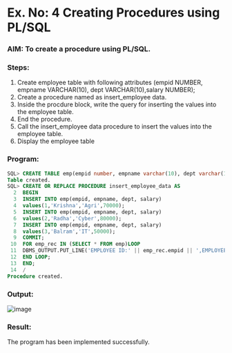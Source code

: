 # Ex. No: 4 Creating Procedures using PL/SQL

### AIM: To create a procedure using PL/SQL.

### Steps:
1. Create employee table with following attributes (empid NUMBER, empname VARCHAR(10), dept VARCHAR(10),salary NUMBER);
2. Create a procedure named as insert_employee data.
3. Inside the procdure block, write the query for inserting the values into the employee table.
4. End the procedure.
5. Call the insert_employee data procedure to insert the values into the employee table.
6. Display the employee table

### Program:
```sql
SQL> CREATE TABLE emp(empid number, empname varchar(10), dept varchar(10),salary number);
Table created.
SQL> CREATE OR REPLACE PROCEDURE insert_employee_data AS
  2  BEGIN
  3  INSERT INTO emp(empid, empname, dept, salary)
  4  values(1,'Krishna','Agri',70000);
  5  INSERT INTO emp(empid, empname, dept, salary)
  6  values(2,'Radha','Cyber',80000);
  7  INSERT INTO emp(empid, empname, dept, salary)
  8  values(3,'Balram','IT',50000);
  9  COMMIT;
 10  FOR emp_rec IN (SELECT * FROM emp)LOOP
 11  DBMS_OUTPUT.PUT_LINE('EMPLOYEE ID:' || emp_rec.empid || ',EMPLOYEE NAME:' || emp_rec.empname || ',DEPARTMENT:'|| emp_rec.dept || ',SALARY:' || emp_rec.salary);
 12  END LOOP;
 13  END;
 14  /
Procedure created.
```

### Output:

![image](https://github.com/CHANDRUMANIKANDAN/Ex-No-4-Creating-Procedures-using-PL-SQL/assets/118644502/c8d802f6-9d71-4682-8529-348554335529)


### Result:
The program has been implemented successfully.
